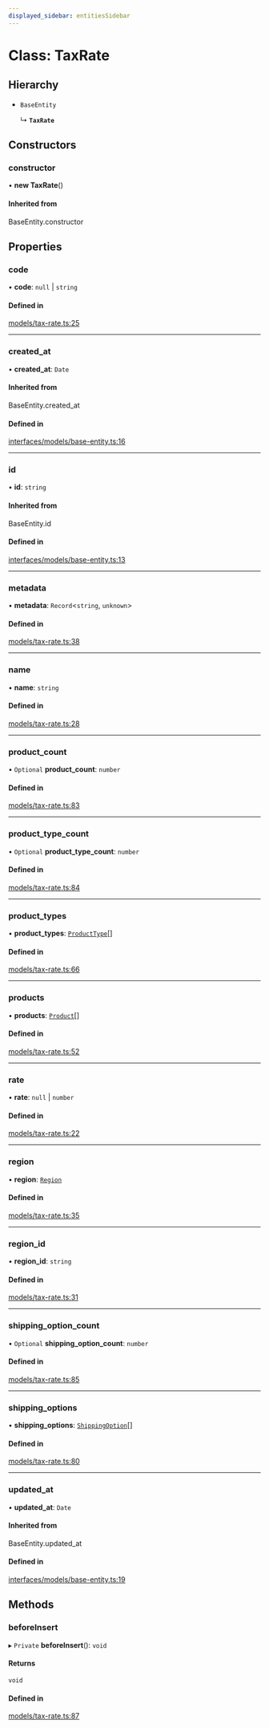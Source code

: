 ```yaml
---
displayed_sidebar: entitiesSidebar
---
```


# Class: TaxRate

## Hierarchy

- `BaseEntity`

  ↳ **`TaxRate`**

## Constructors

### constructor

• **new TaxRate**()

#### Inherited from

BaseEntity.constructor

## Properties

### code

• **code**: ``null`` \| `string`

#### Defined in

[models/tax-rate.ts:25](https://github.com/hieunguyenzzz/medusa/blob/0b0d50b4/packages/medusa/src/models/tax-rate.ts#L25)

___

### created\_at

• **created\_at**: `Date`

#### Inherited from

BaseEntity.created\_at

#### Defined in

[interfaces/models/base-entity.ts:16](https://github.com/hieunguyenzzz/medusa/blob/0b0d50b4/packages/medusa/src/interfaces/models/base-entity.ts#L16)

___

### id

• **id**: `string`

#### Inherited from

BaseEntity.id

#### Defined in

[interfaces/models/base-entity.ts:13](https://github.com/hieunguyenzzz/medusa/blob/0b0d50b4/packages/medusa/src/interfaces/models/base-entity.ts#L13)

___

### metadata

• **metadata**: `Record`<`string`, `unknown`\>

#### Defined in

[models/tax-rate.ts:38](https://github.com/hieunguyenzzz/medusa/blob/0b0d50b4/packages/medusa/src/models/tax-rate.ts#L38)

___

### name

• **name**: `string`

#### Defined in

[models/tax-rate.ts:28](https://github.com/hieunguyenzzz/medusa/blob/0b0d50b4/packages/medusa/src/models/tax-rate.ts#L28)

___

### product\_count

• `Optional` **product\_count**: `number`

#### Defined in

[models/tax-rate.ts:83](https://github.com/hieunguyenzzz/medusa/blob/0b0d50b4/packages/medusa/src/models/tax-rate.ts#L83)

___

### product\_type\_count

• `Optional` **product\_type\_count**: `number`

#### Defined in

[models/tax-rate.ts:84](https://github.com/hieunguyenzzz/medusa/blob/0b0d50b4/packages/medusa/src/models/tax-rate.ts#L84)

___

### product\_types

• **product\_types**: [`ProductType`](ProductType.md)[]

#### Defined in

[models/tax-rate.ts:66](https://github.com/hieunguyenzzz/medusa/blob/0b0d50b4/packages/medusa/src/models/tax-rate.ts#L66)

___

### products

• **products**: [`Product`](Product.md)[]

#### Defined in

[models/tax-rate.ts:52](https://github.com/hieunguyenzzz/medusa/blob/0b0d50b4/packages/medusa/src/models/tax-rate.ts#L52)

___

### rate

• **rate**: ``null`` \| `number`

#### Defined in

[models/tax-rate.ts:22](https://github.com/hieunguyenzzz/medusa/blob/0b0d50b4/packages/medusa/src/models/tax-rate.ts#L22)

___

### region

• **region**: [`Region`](Region.md)

#### Defined in

[models/tax-rate.ts:35](https://github.com/hieunguyenzzz/medusa/blob/0b0d50b4/packages/medusa/src/models/tax-rate.ts#L35)

___

### region\_id

• **region\_id**: `string`

#### Defined in

[models/tax-rate.ts:31](https://github.com/hieunguyenzzz/medusa/blob/0b0d50b4/packages/medusa/src/models/tax-rate.ts#L31)

___

### shipping\_option\_count

• `Optional` **shipping\_option\_count**: `number`

#### Defined in

[models/tax-rate.ts:85](https://github.com/hieunguyenzzz/medusa/blob/0b0d50b4/packages/medusa/src/models/tax-rate.ts#L85)

___

### shipping\_options

• **shipping\_options**: [`ShippingOption`](ShippingOption.md)[]

#### Defined in

[models/tax-rate.ts:80](https://github.com/hieunguyenzzz/medusa/blob/0b0d50b4/packages/medusa/src/models/tax-rate.ts#L80)

___

### updated\_at

• **updated\_at**: `Date`

#### Inherited from

BaseEntity.updated\_at

#### Defined in

[interfaces/models/base-entity.ts:19](https://github.com/hieunguyenzzz/medusa/blob/0b0d50b4/packages/medusa/src/interfaces/models/base-entity.ts#L19)

## Methods

### beforeInsert

▸ `Private` **beforeInsert**(): `void`

#### Returns

`void`

#### Defined in

[models/tax-rate.ts:87](https://github.com/hieunguyenzzz/medusa/blob/0b0d50b4/packages/medusa/src/models/tax-rate.ts#L87)
